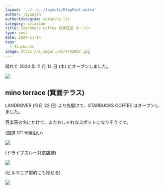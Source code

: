 ```yaml
---
layout: '../../../layouts/BlogPost.astro'
author: jiyuujin
authorInstagram: soranchu_liz
category: aviation
title: Starbucks Coffee 百楽荘店 オープン
type: post
date: 2024-11-14
tags:
  - Starbucks
image: https://i.imgur.com/SY4ZWbY.jpg
---
```


晴れて 2024 年 11 月 14 日 (木) にオープンしました。

![](/assets/img/20241114/starbucks.JPG)

## mino terrace (箕面テラス)

LANDROVER (今月 22 日) より先駆けて、STARBUCKS COFFEE はオープンしました。

百楽荘の名にかけて、またおしゃれなスポットになりそうです。

(国道 171 号線沿い)

![](/assets/img/20241114/IMG_9173.JPG)

(ドライブスルー対応店舗)

![](/assets/img/20241114/IMG_9178.JPG)

(ビルマニア部的にも推せる)

![](/assets/img/20241114/IMG_9183.JPG)

